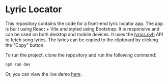 # Lyric Locator

This repository contains the code for a front-end lyric locator app. The app is built using React + Vite and styled using Bootstrap. It is responsive and can be used on both desktop and mobile devices. It uses the <a href="https://lyricsovh.docs.apiary.io/#" target="_blank">lyrics.ovh</a> API to fetch song lyrics. The lyrics can be copied to the clipboard by clicking the "Copy" button.

To run the project, clone the repository and run the following command:

```bash
npm run dev
```

Or, you can view the live demo <a href="" target="_blank">here</a>.